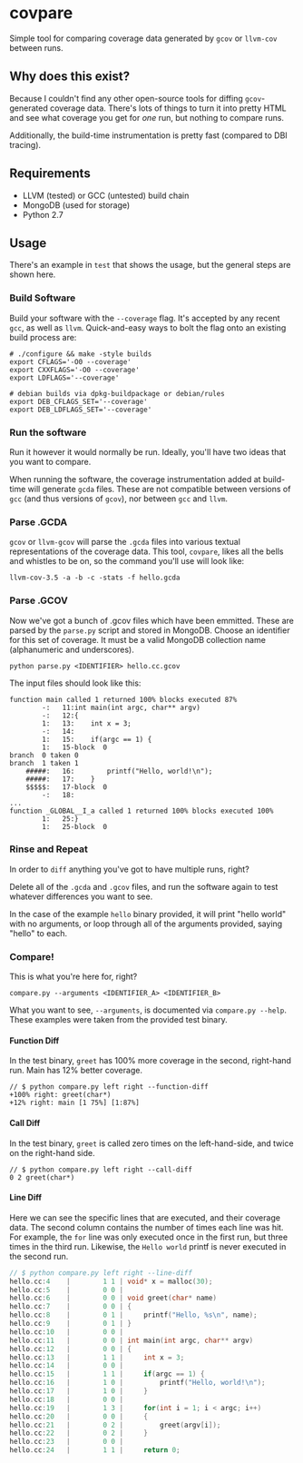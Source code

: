 # covpare

Simple tool for comparing coverage data generated by `gcov` or `llvm-cov` between runs.

## Why does this exist?

Because I couldn't find any other open-source tools for diffing `gcov`-generated coverage data.  There's lots of things to turn it into pretty HTML and see what coverage you get for *one* run, but nothing to compare runs.

Additionally, the build-time instrumentation is pretty fast (compared to DBI tracing).

## Requirements

- LLVM (tested) or GCC (untested) build chain
- MongoDB (used for storage)
- Python 2.7

## Usage

There's an example in `test` that shows the usage, but the general steps are shown here.

### Build Software

Build your software with the `--coverage` flag.  It's accepted by any recent `gcc`, as well as `llvm`.  Quick-and-easy ways to bolt the flag onto an existing build process are:

    # ./configure && make -style builds
    export CFLAGS='-O0 --coverage'
    export CXXFLAGS='-O0 --coverage'
    export LDFLAGS='--coverage'

    # debian builds via dpkg-buildpackage or debian/rules
    export DEB_CFLAGS_SET='--coverage'
    export DEB_LDFLAGS_SET='--coverage'

### Run the software

Run it however it would normally be run.  Ideally, you'll have two ideas that you want to compare.

When running the software, the coverage instrumentation added at build-time will generate `gcda` files.  These are not compatible between versions of `gcc` (and thus versions of `gcov`), nor between `gcc` and `llvm`.

### Parse .GCDA

`gcov` or `llvm-gcov` will parse the `.gcda` files into various textual representations of the coverage data.  This tool, `covpare`, likes all the bells and whistles to be on, so the command you'll use will look like:

    llvm-cov-3.5 -a -b -c -stats -f hello.gcda

### Parse .GCOV

Now we've got a bunch of .gcov files which have been emmitted.  These are parsed by the `parse.py` script and stored in MongoDB.  Choose an identifier for this set of coverage.  It must be a valid MongoDB collection name (alphanumeric and underscores).

    python parse.py <IDENTIFIER> hello.cc.gcov

The input files should look like this:

    function main called 1 returned 100% blocks executed 87%
            -:   11:int main(int argc, char** argv)
            -:   12:{
            1:   13:    int x = 3;
            -:   14:
            1:   15:    if(argc == 1) {
            1:   15-block  0
    branch  0 taken 0
    branch  1 taken 1
        #####:   16:        printf("Hello, world!\n");
        #####:   17:    }
        $$$$$:   17-block  0
            -:   18:
    ...
    function _GLOBAL__I_a called 1 returned 100% blocks executed 100%
            1:   25:}
            1:   25-block  0


### Rinse and Repeat

In order to `diff` anything you've got to have multiple runs, right?

Delete all of the `.gcda` and `.gcov` files, and run the software again to test whatever differences you want to see.

In the case of the example `hello` binary provided, it will print "hello world" with no arguments, or loop through all of the arguments provided, saying "hello" to each.

### Compare!

This is what you're here for, right?

    compare.py --arguments <IDENTIFIER_A> <IDENTIFIER_B>

What you want to see, `--arguments`, is documented via `compare.py --help`.
These examples were taken from the provided test binary.

#### Function Diff

In the test binary, `greet` has 100% more coverage in the second, right-hand run.  Main has 12% better coverage.

```
// $ python compare.py left right --function-diff
+100% right: greet(char*)
+12% right: main [1 75%] [1:87%]
```

#### Call Diff

In the test binary, `greet` is called zero times on the left-hand-side, and twice on the right-hand side.

```
// $ python compare.py left right --call-diff
0 2 greet(char*)
```

#### Line Diff

Here we can see the specific lines that are executed, and their coverage data.  The second column contains the number of times each line was hit.  For example, the `for` line was only executed once in the first run, but three times in the third run.  Likewise, the `Hello world` printf is never executed in the second run.

```c
// $ python compare.py left right --line-diff
hello.cc:4    |        1 1 | void* x = malloc(30); 
hello.cc:5    |        0 0 |  
hello.cc:6    |        0 0 | void greet(char* name) 
hello.cc:7    |        0 0 | { 
hello.cc:8    |        0 1 |     printf("Hello, %s\n", name); 
hello.cc:9    |        0 1 | } 
hello.cc:10   |        0 0 |  
hello.cc:11   |        0 0 | int main(int argc, char** argv) 
hello.cc:12   |        0 0 | { 
hello.cc:13   |        1 1 |     int x = 3; 
hello.cc:14   |        0 0 |  
hello.cc:15   |        1 1 |     if(argc == 1) { 
hello.cc:16   |        1 0 |         printf("Hello, world!\n"); 
hello.cc:17   |        1 0 |     } 
hello.cc:18   |        0 0 |  
hello.cc:19   |        1 3 |     for(int i = 1; i < argc; i++) 
hello.cc:20   |        0 0 |     { 
hello.cc:21   |        0 2 |         greet(argv[i]); 
hello.cc:22   |        0 2 |     } 
hello.cc:23   |        0 0 |  
hello.cc:24   |        1 1 |     return 0; 
```
